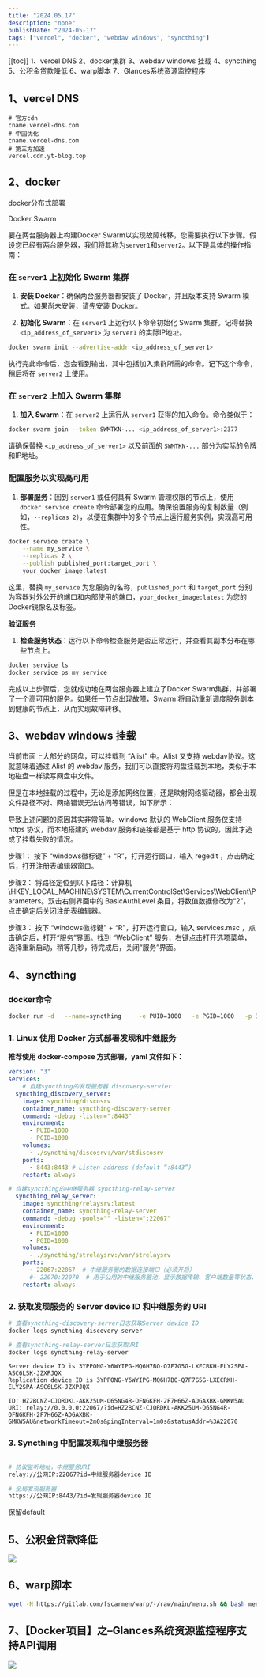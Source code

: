 ```yaml
---
title: "2024.05.17"
description: "none"
publishDate: "2024-05-17"
tags: ["vercel", "docker", "webdav windows", "syncthing"]
---
```

[[toc]]
1、vercel DNS 2、docker集群 3、webdav windows 挂载 4、syncthing 5、公积金贷款降低 6、warp脚本 7、Glances系统资源监控程序
<!-- more --> 
## 1、vercel DNS

```
# 官方cdn
cname.vercel-dns.com
# 中国优化
cname.vercel-dns.com
# 第三方加速
vercel.cdn.yt-blog.top
```

## 2、docker
docker分布式部署

Docker Swarm

要在两台服务器上构建Docker Swarm以实现故障转移，您需要执行以下步骤。假设您已经有两台服务器，我们将其称为`server1`和`server2`。以下是具体的操作指南：

### **在 `server1` 上初始化 Swarm 集群**

1. **安装 Docker**：确保两台服务器都安装了 Docker，并且版本支持 Swarm 模式。如果尚未安装，请先安装 Docker。

2. **初始化 Swarm**：在 `server1` 上运行以下命令初始化 Swarm 集群。记得替换 `<ip_address_of_server1>` 为 `server1` 的实际IP地址。

```bash
docker swarm init --advertise-addr <ip_address_of_server1>
```

执行完此命令后，您会看到输出，其中包括加入集群所需的命令。记下这个命令，稍后将在 `server2` 上使用。

### **在 `server2` 上加入 Swarm 集群**

1. **加入 Swarm**：在 `server2` 上运行从 `server1` 获得的加入命令。命令类似于：

```bash
docker swarm join --token SWMTKN-... <ip_address_of_server1>:2377
```

请确保替换 `<ip_address_of_server1>` 以及前面的 `SWMTKN-...` 部分为实际的令牌和IP地址。

### **配置服务以实现高可用**

1. **部署服务**：回到 `server1` 或任何具有 Swarm 管理权限的节点上，使用 `docker service create` 命令部署您的应用。确保设置服务的复制数量（例如，`--replicas 2`），以便在集群中的多个节点上运行服务实例，实现高可用性。

```bash
docker service create \
    --name my_service \
    --replicas 2 \
    --publish published_port:target_port \
    your_docker_image:latest
```

这里，替换 `my_service` 为您服务的名称，`published_port` 和 `target_port` 分别为容器对外公开的端口和内部使用的端口，`your_docker_image:latest` 为您的Docker镜像名及标签。

**验证服务**

1. **检查服务状态**：运行以下命令检查服务是否正常运行，并查看其副本分布在哪些节点上。

```bash
docker service ls
docker service ps my_service
```

完成以上步骤后，您就成功地在两台服务器上建立了Docker Swarm集群，并部署了一个高可用的服务。如果任一节点出现故障，Swarm 将自动重新调度服务副本到健康的节点上，从而实现故障转移。

## 3、webdav windows 挂载
当前市面上大部分的网盘，可以挂载到 “Alist” 中。Alist 又支持 webdav协议。这就意味着通过 Alist 的 webdav 服务，我们可以直接将网盘挂载到本地，类似于本地磁盘一样读写网盘中文件。

但是在本地挂载的过程中，无论是添加网络位置，还是映射网络驱动器，都会出现文件路径不对、网络错误无法访问等错误，如下所示：

导致上述问题的原因其实非常简单。windows 默认的 WebClient 服务仅支持 https 协议，而本地搭建的 webdav 服务和链接都是基于 http 协议的，因此才造成了挂载失败的情况。

步骤1：
按下 “windows徽标键” + “R”，打开运行窗口，输入 regedit ，点击确定后，打开注册表编辑器窗口。

步骤2：
将路径定位到以下路径：计算机\HKEY_LOCAL_MACHINE\SYSTEM\CurrentControlSet\Services\WebClient\Parameters。双击右侧界面中的 BasicAuthLevel 条目，将数值数据修改为“2”，点击确定后关闭注册表编辑器。

步骤3：
按下 “windows徽标键” + “R”，打开运行窗口，输入 services.msc ，点击确定后，打开“服务”界面。找到 “WebClient”
服务，右键点击打开选项菜单，选择重新启动，稍等几秒，待完成后，关闭“服务”界面。

## 4、syncthing

### docker命令

```sh
docker run -d   --name=syncthing     -e PUID=1000   -e PGID=1000   -p 37004:8384   -p 22000:22000/tcp   -p 22000:22000/udp   -p 21027:21027/udp   -v /docker/syncthing/config:/config -v /usr/blog:/data   --restart unless-stopped   linuxserver/syncthing:latest
```

### **1. Linux 使用 Docker 方式部署发现和中继服务**

**推荐使用 docker-compose 方式部署，yaml 文件如下：**

```yaml
version: "3"
services:
    # 自建syncthing的发现服务器 discovery-servier
  syncthing_discovery_server:
    image: syncthing/discosrv
    container_name: syncthing-discovery-server
    command: -debug -listen=":8443" 
    environment:
      - PUID=1000
      - PGID=1000
    volumes:
      - ./syncthing/discosrv:/var/stdiscosrv
    ports:
      - 8443:8443 # Listen address (default “:8443”)
    restart: always

# 自建syncthing的中继服务器 syncthing-relay-server
  syncthing_relay_server:
    image: syncthing/relaysrv:latest
    container_name: syncthing-relay-server
    command: -debug -pools="" -listen=":22067"
    environment:
      - PUID=1000
      - PGID=1000
    volumes:
      - ./syncthing/strelaysrv:/var/strelaysrv
    ports:
      - 22067:22067  # 中继服务器的数据连接端口（必须开启）
      #- 22070:22070  # 用于公用的中继服务器池，显示数据传输、客户端数量等状态，可不开启
    restart: always
```
### **2. 获取发现服务的 Server device ID 和中继服务的 URI**

```bash
# 查看syncthing-discovery-server日志获取Server device ID
docker logs syncthing-discovery-server

# 查看syncthing-relay-server日志获取URI
docker logs syncthing-relay-server

```
```
Server device ID is 3YPPONG-Y6WYIPG-MQ6H7BO-Q7F7G5G-LXECRKH-ELY2SPA-ASC6LSK-JZXPJQX
Replication device ID is 3YPPONG-Y6WYIPG-MQ6H7BO-Q7F7G5G-LXECRKH-ELY2SPA-ASC6LSK-JZXPJQX
```
```
ID: HZ2BCNZ-CJORDKL-AKK25UM-O65NG4R-OFNGKFH-2F7H66Z-ADGAXBK-GMKW5AU
URI: relay://0.0.0.0:22067/?id=HZ2BCNZ-CJORDKL-AKK25UM-O65NG4R-OFNGKFH-2F7H66Z-ADGAXBK-GMKW5AU&networkTimeout=2m0s&pingInterval=1m0s&statusAddr=%3A22070
```
### **3. Syncthing 中配置发现和中继服务器**

```bash

```

```bash
# 协议监听地址，中继服务URI
relay://公网IP:22067?id=中继服务器device ID

# 全局发现服务器
https://公网IP:8443/?id=发现服务器device ID
```
保留default


## 5、公积金贷款降低
![](https://raw.githubusercontent.com/sanqi730/images1/main/202405171530225.png)

## 6、warp脚本
```sh
wget -N https://gitlab.com/fscarmen/warp/-/raw/main/menu.sh && bash menu.sh
```
## 7、【Docker项目】之–Glances系统资源监控程序支持API调用
![](https://raw.githubusercontent.com/sanqi730/images1/main/202405171735664.png)


